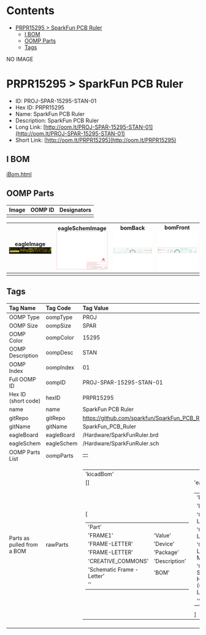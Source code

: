 



Contents
========

* [PRPR15295 > SparkFun PCB Ruler](#prpr15295--sparkfun-pcb-ruler)
	* [I BOM](#i-bom)
	* [OOMP Parts](#oomp-parts)
	* [Tags](#tags)
  
NO IMAGE  
# PRPR15295 > SparkFun PCB Ruler

- ID: PROJ-SPAR-15295-STAN-01
- Hex ID: PRPR15295
- Name: SparkFun PCB Ruler
- Description: SparkFun PCB Ruler
- Long Link: [http://oom.lt/PROJ-SPAR-15295-STAN-01](http://oom.lt/PROJ-SPAR-15295-STAN-01)
- Short Link: [http://oom.lt/PRPR15295](http://oom.lt/PRPR15295)

## I BOM
  
[iBom.html](https://htmlpreview.github.io/?https://github.com/oomlout/oomlout_OOMP_projects_V2/blob/main/PROJ/SPAR/15295/STAN/01/ibom.html)
## OOMP Parts
  

|Image|OOMP ID|Designators|
| :--- | :--- | :--- |
||||
  

|eagleImage<br>[![](https://raw.githubusercontent.com/oomlout/oomlout_OOMP_projects_V2/main/PROJ/SPAR/15295/STAN/01/eagleImage_140.png)](https://github.com/oomlout/oomlout_OOMP_projects_V2/tree/main/PROJ/SPAR/15295/STAN/01/eagleImage.png)|eagleSchemImage<br>[![](https://raw.githubusercontent.com/oomlout/oomlout_OOMP_projects_V2/main/PROJ/SPAR/15295/STAN/01/eagleSchemImage_140.png)](https://github.com/oomlout/oomlout_OOMP_projects_V2/tree/main/PROJ/SPAR/15295/STAN/01/eagleSchemImage.png)|bomBack<br>[![](https://raw.githubusercontent.com/oomlout/oomlout_OOMP_projects_V2/main/PROJ/SPAR/15295/STAN/01/bomBack_140.png)](https://github.com/oomlout/oomlout_OOMP_projects_V2/tree/main/PROJ/SPAR/15295/STAN/01/bomBack.png)|bomFront<br>[![](https://raw.githubusercontent.com/oomlout/oomlout_OOMP_projects_V2/main/PROJ/SPAR/15295/STAN/01/bomFront_140.png)](https://github.com/oomlout/oomlout_OOMP_projects_V2/tree/main/PROJ/SPAR/15295/STAN/01/bomFront.png)|
| :---: | :---: | :---: | :---: |
|||||

## Tags
  

|Tag Name|Tag Code|Tag Value|
| :--- | :--- | :--- |
|OOMP Type|oompType|PROJ|
|OOMP Size|oompSize|SPAR|
|OOMP Color|oompColor|15295|
|OOMP Description|oompDesc|STAN|
|OOMP Index|oompIndex|01|
|Full OOMP ID|oompID|PROJ-SPAR-15295-STAN-01|
|Hex ID (short code)|hexID|PRPR15295|
|name|name|SparkFun PCB Ruler|
|gitRepo|gitRepo|https://github.com/sparkfun/SparkFun_PCB_Ruler|
|gitName|gitName|SparkFun_PCB_Ruler|
|eagleBoard|eagleBoard|/Hardware/SparkFunRuler.brd|
|eagleSchem|eagleSchem|/Hardware/SparkFunRuler.sch|
|OOMP Parts List|oompParts|<table><tr><td></td></tr></table>|
|Parts as pulled from a BOM|rawParts|<table><tr><td>'kicadBom'</td></tr><tr><td> []</td><td> 'eagleBom'</td></tr><tr><td> [<table><tr><td>'Part'</td></tr><tr><td> 'FRAME1'</td><td> 'Value'</td></tr><tr><td> 'FRAME-LETTER'</td><td> 'Device'</td></tr><tr><td> 'FRAME-LETTER'</td><td> 'Package'</td></tr><tr><td> 'CREATIVE_COMMONS'</td><td> 'Description'</td></tr><tr><td> 'Schematic Frame - Letter'</td><td> 'BOM'</td></tr><tr><td> ''</td></tr></table></td><td> <table><tr><td>'Part'</td></tr><tr><td> 'LOGO1'</td><td> 'Value'</td></tr><tr><td> 'OSHW-LOGOM'</td><td> 'Device'</td></tr><tr><td> 'OSHW-LOGOM'</td><td> 'Package'</td></tr><tr><td> 'OSHW-LOGO-M'</td><td> 'Description'</td></tr><tr><td> 'Open-Source Hardware (OSHW) Logo'</td><td> 'BOM'</td></tr><tr><td> ''</td></tr></table>]</td></tr></table>|
||||
